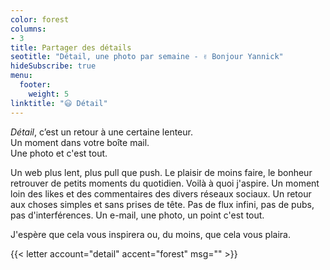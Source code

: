 ```yaml
---
color: forest
columns:
- 3
title: Partager des détails
seotitle: "Détail, une photo par semaine - ✌️ Bonjour Yannick"
hideSubscribe: true
menu:
  footer:
    weight: 5
linktitle: "😃 Détail"
---
```


*Détail*, c’est un retour à une certaine lenteur.  
Un moment dans votre boîte mail.  
Une photo et c'est tout.

Un web plus lent, plus pull que push. Le plaisir de moins faire, le bonheur retrouver de petits moments du quotidien. Voilà à quoi j'aspire. Un moment loin des likes et des commentaires des divers réseaux sociaux. Un retour aux choses simples et sans prises de tête. Pas de flux infini, pas de pubs, pas d'interférences. Un e-mail, une photo, un point c'est tout.

J'espère que cela vous inspirera ou, du moins, que cela vous plaira.

{{< letter account="detail" accent="forest" msg="" >}}
